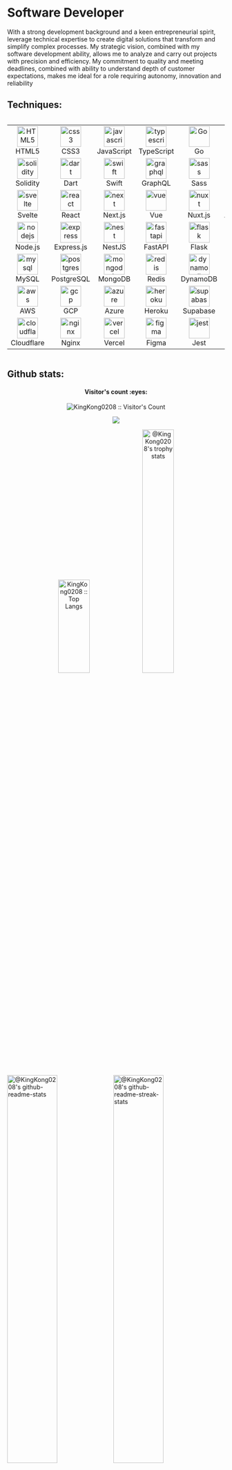 # Software Developer
 
<div>
<p>With a strong development background and a keen entrepreneurial spirit, leverage technical expertise to create digital solutions that transform and simplify complex processes. My strategic vision, combined with my software development ability, allows me to analyze and carry out projects with precision and efficiency. My commitment to quality and meeting deadlines, combined with ability to understand depth of customer expectations, makes me ideal for a role requiring autonomy, innovation and reliability</p>
</div>
 
<h2>Techniques: </h2>
<div style="display: flex; align-items: flex-start; align: center">
<table align="center">
  <tr>
    <td align="center"  width="96">
        <img src="https://skillicons.dev/icons?i=html" width="48" height="48" alt="HTML5" />
      <br>HTML5
    </td>
    <td align="center" width="96">
        <img src="https://skillicons.dev/icons?i=css" width="48" height="48" alt="css3" />
      <br>CSS3
    </td>
    <td align="center" width="96">
        <img src="https://skillicons.dev/icons?i=javascript" width="48" height="48" alt="javascript" />
      <br>JavaScript
    </td>
    <td align="center" width="96">
        <img src="https://skillicons.dev/icons?i=typescript" width="48" height="48" alt="typescript" />
      <br>TypeScript
    </td>
    <td align="center" width="96">
        <img src="https://skillicons.dev/icons?i=go" width="48" height="48" alt="Go" />
      <br>Go
    </td>
    <td align="center" width="96">
        <img src="https://skillicons.dev/icons?i=php" width="48" height="48" alt="php" />
      <br>PHP
    </td>
    <td align="center" width="96">
        <img src="https://skillicons.dev/icons?i=python" width="48" height="48" alt="python" />
      <br>Python
    </td>
    <td align="center" width="96">
        <img src="https://skillicons.dev/icons?i=ruby" width="48" height="48" alt="ruby" />
      <br>Ruby
    </td>
    <td align="center" width="96">
        <img src="https://skillicons.dev/icons?i=rust" width="48" height="48" alt="rust" />
      <br>Rust
    </td>
  </tr>
  <tr>
    <td align="center"  width="96">
        <img src="https://skillicons.dev/icons?i=solidity" width="48" height="48" alt="solidity" />
      <br>Solidity
    </td>
    <td align="center" width="96">
        <img src="https://skillicons.dev/icons?i=dart" width="48" height="48" alt="dart" />
      <br>Dart
    </td>
    <td align="center" width="96">
        <img src="https://skillicons.dev/icons?i=swift" width="48" height="48" alt="swift" />
      <br>Swift
    </td>
    <td align="center" width="96">
        <img src="https://skillicons.dev/icons?i=graphql" width="48" height="48" alt="graphql" />
      <br>GraphQL
    </td>
    <td align="center" width="96">
        <img src="https://skillicons.dev/icons?i=sass" width="48" height="48" alt="sass" />
      <br>Sass
    </td>
    <td align="center" width="96">
        <img src="https://skillicons.dev/icons?i=less" width="48" height="48" alt="less" />
      <br>Less
    </td>
    <td align="center" width="96">
        <img src="https://skillicons.dev/icons?i=bootstrap" width="48" height="48" alt="bootstrap" />
      <br>Bootstrap
    </td>
    <td align="center" width="96">
        <img src="https://skillicons.dev/icons?i=tailwind" width="48" height="48" alt="tailwind" />
      <br>Tailwind
    </td>
    <td align="center" width="96">
        <img src="https://skillicons.dev/icons?i=mui" width="48" height="48" alt="mui" />
      <br>MUI
    </td>
  </tr>
  <tr>
    <td align="center" width="96">
        <img src="https://skillicons.dev/icons?i=svelte" width="48" height="48" alt="svelte" />
      <br>Svelte
    </td>
    <td align="center"  width="96">
        <img src="https://skillicons.dev/icons?i=react" width="48" height="48" alt="react" />
      <br>React
    </td>
    <td align="center" width="96">
        <img src="https://skillicons.dev/icons?i=next" width="48" height="48" alt="next" />
      <br>Next.js
    </td>
    <td align="center" width="96">
        <img src="https://skillicons.dev/icons?i=vue" width="48" height="48" alt="vue" />
      <br>Vue
    </td>
    <td align="center" width="96">
        <img src="https://skillicons.dev/icons?i=nuxt" width="48" height="48" alt="nuxt" />
      <br>Nuxt.js
    </td>
    <td align="center" width="96">
        <img src="https://skillicons.dev/icons?i=angular" width="48" height="48" alt="angular" />
      <br>Angular
    </td>
    <td align="center" width="96">
        <img src="https://skillicons.dev/icons?i=lit" width="48" height="48" alt="lit" />
      <br>Lit
    </td>
    <td align="center" width="96">
        <img src="https://skillicons.dev/icons?i=ember" width="48" height="48" alt="ember" />
      <br>Ember.js
    </td>
    <td align="center" width="96">
        <img src="https://skillicons.dev/icons?i=solidjs" width="48" height="48" alt="solidjs" />
      <br>SolidJS
    </td>
  </tr>
  <tr>
    <td align="center"  width="96">
        <img src="https://skillicons.dev/icons?i=nodejs" width="48" height="48" alt="nodejs" />
      <br>Node.js
    </td>
    <td align="center" width="96">
        <img src="https://skillicons.dev/icons?i=express" width="48" height="48" alt="express" />
      <br>Express.js
    </td>
    <td align="center" width="96">
        <img src="https://skillicons.dev/icons?i=nest" width="48" height="48" alt="nest" />
      <br>NestJS
    </td>
    <td align="center" width="96">
        <img src="https://skillicons.dev/icons?i=fastapi" width="48" height="48" alt="fastapi" />
      <br>FastAPI
    </td>
    <td align="center" width="96">
        <img src="https://skillicons.dev/icons?i=flask" width="48" height="48" alt="flask" />
      <br>Flask
    </td>
    <td align="center" width="96">
        <img src="https://skillicons.dev/icons?i=django" width="48" height="48" alt="django" />
      <br>Django
    </td>
    <td align="center" width="96">
        <img src="https://skillicons.dev/icons?i=symfony" width="48" height="48" alt="symfony" />
      <br>Symfony
    </td>
    <td align="center" width="96">
        <img src="https://skillicons.dev/icons?i=laravel" width="48" height="48" alt="laravel" />
      <br>Laravel
    </td>
    <td align="center" width="96">
        <img src="https://skillicons.dev/icons?i=rails" width="48" height="48" alt="rails" />
      <br>RoR
    </td>
  </tr>
  <tr>
    <td align="center"  width="96">
        <img src="https://skillicons.dev/icons?i=mysql" width="48" height="48" alt="mysql" />
      <br>MySQL
    </td>
    <td align="center" width="96">
        <img src="https://skillicons.dev/icons?i=postgres" width="48" height="48" alt="postgres" />
      <br>PostgreSQL
    </td>
    <td align="center" width="96">
        <img src="https://skillicons.dev/icons?i=mongodb" width="48" height="48" alt="mongodb" />
      <br>MongoDB
    </td>
    <td align="center" width="96">
        <img src="https://skillicons.dev/icons?i=redis" width="48" height="48" alt="redis" />
      <br>Redis
    </td>
    <td align="center" width="96">
        <img src="https://skillicons.dev/icons?i=dynamodb" width="48" height="48" alt="dynamodb" />
      <br>DynamoDB
    </td>
    <td align="center" width="96">
        <img src="https://skillicons.dev/icons?i=git" width="48" height="48" alt="git" />
      <br>Git
    </td>
    <td align="center" width="96">
        <img src="https://skillicons.dev/icons?i=github" width="48" height="48" alt="github" />
      <br>GitHub
    </td>
    <td align="center" width="96">
        <img src="https://skillicons.dev/icons?i=gitlab" width="48" height="48" alt="gitlab" />
      <br>GitLab
    </td>
    <td align="center" width="96">
        <img src="https://skillicons.dev/icons?i=bitbucket" width="48" height="48" alt="bitbucket" />
      <br>Bitbucket
    </td>
  </tr>
  <tr>
    <td align="center"  width="96">
        <img src="https://skillicons.dev/icons?i=aws" width="48" height="48" alt="aws" />
      <br>AWS
    </td>
    <td align="center" width="96">
        <img src="https://skillicons.dev/icons?i=gcp" width="48" height="48" alt="gcp" />
      <br>GCP
    </td>
    <td align="center" width="96">
        <img src="https://skillicons.dev/icons?i=azure" width="48" height="48" alt="azure" />
      <br>Azure
    </td>
    <td align="center" width="96">
        <img src="https://skillicons.dev/icons?i=heroku" width="48" height="48" alt="heroku" />
      <br>Heroku
    </td>
    <td align="center" width="96">
        <img src="https://skillicons.dev/icons?i=supabase" width="48" height="48" alt="supabase" />
      <br>Supabase
    </td>
    <td align="center" width="96">
        <img src="https://skillicons.dev/icons?i=docker" width="48" height="48" alt="docker" />
      <br>Docker
    </td>
    <td align="center" width="96">
        <img src="https://skillicons.dev/icons?i=jenkins" width="48" height="48" alt="jenkins" />
      <br>Jenkins
    </td>
    <td align="center" width="96">
        <img src="https://skillicons.dev/icons?i=kubernetes" width="48" height="48" alt="kubernetes" />
      <br>Kubernetes
    </td>
    <td align="center" width="96">
        <img src="https://skillicons.dev/icons?i=terraform" width="48" height="48" alt="terraform" />
      <br>Terraform
    </td>
  </tr>
  <tr>
    <td align="center" width="96">
        <img src="https://skillicons.dev/icons?i=cloudflare" width="48" height="48" alt="cloudflare" />
      <br>Cloudflare
    </td>
    <td align="center" width="96">
        <img src="https://skillicons.dev/icons?i=nginx" width="48" height="48" alt="nginx" />
      <br>Nginx
    </td>
    <td align="center" width="96">
        <img src="https://skillicons.dev/icons?i=vercel" width="48" height="48" alt="vercel" />
      <br>Vercel
    </td>
    <td align="center" width="96">
        <img src="https://skillicons.dev/icons?i=figma" width="48" height="48" alt="figma" />
      <br>Figma
    </td>
    <td align="center" width="96">
        <img src="https://skillicons.dev/icons?i=jest" width="48" height="48" alt="jest" />
      <br>Jest
    </td>
    <td align="center"  width="96">
        <img src="https://skillicons.dev/icons?i=flutter" width="48" height="48" alt="flutter" />
      <br>Flutter
    </td>
    <td align="center" width="96">
        <img src="https://skillicons.dev/icons?i=prisma" width="48" height="48" alt="prisma" />
      <br>Prisma
    </td>
    <td align="center" width="96">
        <img src="https://skillicons.dev/icons?i=ai" width="48" height="48" alt="ai" />
      <br>AI
    </td>
    <td align="center" width="96">
        <img src="https://skillicons.dev/icons?i=bash" width="48" height="48" alt="bash" />
      <br>Bash
    </td>
  </tr>
</table>
<br><br>
</div>

<h2>Github stats: </h2>
<h4 align="center">Visitor's count :eyes:</h4>
<p align="center"><img src="https://profile-counter.glitch.me/{KingKong0208}/count.svg" alt="KingKong0208 :: Visitor's Count" /></p>

<p align='center'>
<img src='https://github-widgetbox.vercel.app/api/profile?username=KingKong0208&data=followers,repositories,stars,commits' />
</p>
 
<p align="center">
<img src="https://github-readme-stats.vercel.app/api/top-langs/?username=KingKong0208&langs_count=10&theme=merko&layout=compact" width="38%" height="216px" alt="KingKong0208 :: Top Langs" />
<a href="https://github.com/KingKong0208?tab=achievements"><img src="https://github-profile-trophy.vercel.app/?username=KingKong0208&theme=gitdimmed&no-frame=true&column=3&row=2"  width="38%" alt="@KingKong0208's trophy stats"/></a>
</p>

<p align="center">

<a href="https://github.com/KingKong0208?tab=repositories"><img src="https://github-readme-stats-one-bice.vercel.app/api?username=KingKong0208&theme=merko&show_icons=true&count_private=true&hide_border=true&role=OWNER,ORGANIZATION_MEMBER,COLLABORATOR"  width="48%" alt="@KingKong0208's github-readme-stats"/></a>
<a href="https://github.com/KingKong0208?tab=stars"><img src="https://github-readme-streak-stats.herokuapp.com?user=KingKong0208&theme=merko&hide_border=true&date_format=M%20j%5B%2C%20Y%5D"  width="48%" alt="@KingKong0208's github-readme-streak-stats"/></a>

</p>

<!-- <h2>Contact :postbox:</h2>
<div>
  <a href = "mailto:devpanda168943@gmail.com"><img src="https://img.shields.io/badge/Gmail-D14836?style=for-the-badge&logo=gmail&logoColor=white" target="_blank"></a>
</div> -->

<p align="center">
  <img src="https://capsule-render.vercel.app/api?type=waving&color=gradient&height=65&section=footer"/>
</p>

